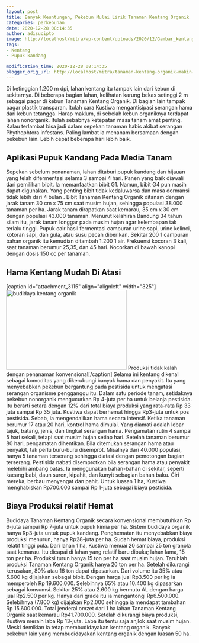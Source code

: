 ```yaml
---
layout: post
title: Banyak Keuntungan, Pekebun Mulai Lirik Tanaman Kentang Organik
categories: perkebunan
date: 2020-12-28 08:14:35
author: adisucipto
image: http://localhost/mitra/wp-content/uploads/2020/12/Gambar_kentang1_1024x670.jpg
tags:
- Kentang
- Pupuk kandang

modification_time: 2020-12-28 08:14:35
blogger_orig_url: http://localhost/mitra/tanaman-kentang-organik-makin-diminati.html
---
```


Di ketinggian 1.200 m dpi, lahan kentang itu tampak lain dari kebun di sekitarnya. Di beberapa bagian lahan, kelihatan karung bekas setinggi 2 m sebagai pagar di kebun Tanaman Kentang Organik.
Di bagian lain tampak pagar plastik transparan. Itulah cara Kustiwa mengantisipasi serangan hama dari kebun tetangga. Harap maklum, di sebelah kebun organiknya terdapat lahan nonorganik.
Itulah sebabnya ketepatan masa tanam amat penting. Kalau terlambat bisa jadi dalam sepekan tanaman habis akibat serangan Phythophtora infestans. Paling lambat ia menanam bersamaan dengan pekebun lain. Lebih cepat beberapa hari lebih baik.
<h2 id="Kocoran">Aplikasi Pupuk Kandang Pada Media Tanam</h2>
Sepekan sebelum penanaman, lahan ditaburi pupuk kandang dan hijauan yang telah difermentasi selama 3 sampai 4 hari. Panen yang baik diawali dari pemilihan bibit. Ia memanfaatkan bibit G1. Namun, bibit G4 pun masih dapat digunakan.  Yang penting bibit tidak kedaluwarsa dan masa dormansi tidak lebih dari 4 bulan .
Bibit Tanaman Kentang Organik ditanam dengan jarak tanam 30 cm x 75 cm saat musim hujan, sehingga populasi 38.000 tanaman per ha. Jarak tanam dirapatkan saat kemarau, 35 cm x 30 cm dengan populasi 43.000 tanaman. Menurut kelahiran Bandung 34 tahun silam itu, jarak tanam longgar pada musim hujan agar kelembapan tak terlalu tinggi.
Pupuk cair hasil fermentasi campuran urine sapi, urine kelinci, kotoran sapi, dan gula, atau susu pecah diberikan. Sekitar 200 1 campuran bahan organik itu kemudian ditambah 1.200 1 air. Frekuensi kocoran 3 kali, saat tanaman berumur 25,35, dan 45 hari. Kocorkan di bawah kanopi dengan dosis 150 cc per tanaman.
<h2 id="intensif">Hama Kentang Mudah Di Atasi</h2>
[caption id="attachment_3115" align="alignleft" width="325"]<a href="http://127.0.0.1/mitra/wp-content/uploads/2020/12/Gambar_kentang_1024x684.jpg"><img class=" wp-image-3115" src="http://127.0.0.1/mitra/wp-content/uploads/2020/12/Gambar_kentang_1024x684.jpg" alt="budidaya kentang organik" width="325" height="217" /></a> Produksi tidak kalah dengan penanaman konvensional[/caption]
Selama ini kentang dikenal sebagai komoditas yang dikerubungi banyak hama dan penyakit. Itu yang menyebabkan pekebun bergantung pada pestisida untuk mengatasi serangan organisme pengganggu itu.
Dalam satu periode tanam, setidaknya pekebun nonorganik mengucurkan Rp 4-juta per ha untuk belanja pestisida. Itu berarti setara dengan 12% dari total biaya produksi yang rata-rata Rp 33 juta sampai Rp 35 juta.
Kustiwa dapat berhemat hingga Rp3-juta untuk pos pestisida. Sebab, ia mengendalikan hama secara intensif. Ketika tanaman berumur 17 atau 20 hari, kontrol hama dimulai.
Yang diamati adalah lebar tajuk, batang, jenis, dan tingkat serangan hama. Pengamatan rutin 4 sampai 5 hari sekali, tetapi saat musim hujan setiap hari. Setelah tanaman berumur 80 hari, pengamatan dihentikan.
Bila ditemukan serangan hama atau penyakit, tak perlu buru-buru disemprot. Misalnya dari 40.000 populasi, hanya 5 tanaman terserang sehingga diatasi dengan pemotongan bagian terserang. Pestisida nabati disemprotkan bila serangan hama atau penyakit melebihi ambang batas.
Ia menggunakan bahan-bahan di sekitar, seperti kacang babi, daun suren, kipahit, dan kunyit sebagian bahan baku. Ciri mereka, berbau menyengat dan pahit. Untuk luasan 1 ha, Kustiwa menghabiskan Rp700.000 sampai Rp 1-juta sebagai biaya pestisida.
<h2 id="Hemat">Biaya Produksi relatif Hemat</h2>
Budidaya Tanaman Kentang Organik secara konvensional membutuhkan Rp 6-juta sampai Rp 7-juta untuk pupuk kimia per ha. Sistem budidaya organik hanya Rp3-juta untuk pupuk kandang. Penghematan itu menyebabkan biaya produksi menurun, hanya Rp28-juta per ha.
Sudah hemat biaya, produksi relatif tinggi pula. Dari lahan 1 ha, Kustiwa menuai 20 sampai 25 ton granola saat kemarau. Itu dicapai di lahan yang relatif baru dibuka; lahan lama, 15 ton per ha. Produksi turun hanya 15 ton per ha saat musim hujan.
Taruhlah produksi Tanaman Kentang Organik hanya 20 ton per ha. Setelah dikurangi kerusakan, 80% atau 16 ton dapat dipasarkan. Dari volume itu 35% atau 5.600 kg dijajakan sebagai bibit. Dengan harga jual Rp3.500 per kg ia memperoleh Rp 19.600.000.
Selebihnya 65% atau 10.400 kg dipasarkan sebagai konsumsi. Sekitar 25% atau 2.600 kg bermutu AL dengan harga jual Rp2.500 per kg. Hanya dari grade itu ia mengantongi Rp6.500.000. Selebihnya (7.800 kg) dijajakan Rp2.000 sehingga ia mendapat tambahan Rp 15.600.000.
Total jenderal omzet dari 1 ha lahan Tanaman Kentang Organik saat kemarau Rp41.700.000. Setelah dikurangi biaya produksi, Kustiwa meraih laba Rp 13-juta. Laba itu tentu saja anjlok saat musim hujan. Meski demikian ia tetap membudidayakan kentang organik. Banyak pekebun lain yang membudidayakan kentang organik dengan luasan 50 ha.
